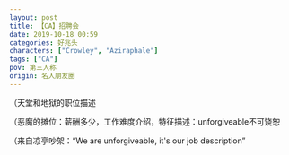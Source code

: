 ```yaml
---
layout: post
title: 【CA】招聘会
date: 2019-10-18 00:59
categories: 好兆头
characters: ["Crowley", "Aziraphale"]
tags: ["CA"]
pov: 第三人称
origin: 名人朋友圈
---
```


（天堂和地狱的职位描述

（恶魔的摊位：薪酬多少，工作难度介绍，特征描述：unforgiveable不可饶恕

（来自凉亭吵架：“We are unforgiveable, it's our job description”